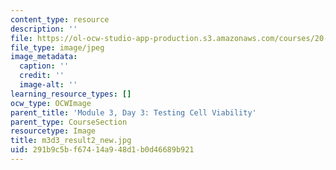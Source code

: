 ```yaml
---
content_type: resource
description: ''
file: https://ol-ocw-studio-app-production.s3.amazonaws.com/courses/20-109-laboratory-fundamentals-in-biological-engineering-spring-2010/291b9c5bf67414a948d1b0d46689b921_m3d3_result2_new.jpg
file_type: image/jpeg
image_metadata:
  caption: ''
  credit: ''
  image-alt: ''
learning_resource_types: []
ocw_type: OCWImage
parent_title: 'Module 3, Day 3: Testing Cell Viability'
parent_type: CourseSection
resourcetype: Image
title: m3d3_result2_new.jpg
uid: 291b9c5b-f674-14a9-48d1-b0d46689b921
---
```

